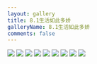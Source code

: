 ```yaml
---
layout: gallery
title: 8.1生活如此多娇
galleryName: 8.1生活如此多娇
comments: false
---
```


<style>
#l_main {
  max-width: calc(100% - 1 * 240px);
  padding-left: 0px;
  float: left;
  -webkit-box-ordinal-group: 2;
  -moz-box-ordinal-group: 2;
  -ms-flex-order: 2;
  -webkit-order: 2;
  order: 2;
}
#l_main.no_sidebar {
    width: 100%;
    padding-right: 0;
    margin: auto;
}
#bottom {
  display: none;
}
#post-body p {
  display:flex;
  flex-wrap: wrap;
}
#post-body p img {
  /* 一行两个 width: 48%;  */
  /* 一行三个 width: 32%; */
  width: 32%; 
  margin: 5px;
}
</style>

![](https://gcore.jsdelivr.net/gh/txw1314/blog-img@main/晚晚晚儿呀/2022/8.1生活如此多娇/202210061853517.jpg)
![](https://gcore.jsdelivr.net/gh/txw1314/blog-img@main/晚晚晚儿呀/2022/8.1生活如此多娇/202210061853516.jpg)
![](https://gcore.jsdelivr.net/gh/txw1314/blog-img@main/晚晚晚儿呀/2022/8.1生活如此多娇/202210061853515.jpg)
![](https://gcore.jsdelivr.net/gh/txw1314/blog-img@main/晚晚晚儿呀/2022/8.1生活如此多娇/202210061853406.jpg)
![](https://gcore.jsdelivr.net/gh/txw1314/blog-img@main/晚晚晚儿呀/2022/8.1生活如此多娇/202210061853405.jpg)
![](https://gcore.jsdelivr.net/gh/txw1314/blog-img@main/晚晚晚儿呀/2022/8.1生活如此多娇/202210061853404.jpg)
![](https://gcore.jsdelivr.net/gh/txw1314/blog-img@main/晚晚晚儿呀/2022/8.1生活如此多娇/202210061853403.jpg)
![](https://gcore.jsdelivr.net/gh/txw1314/blog-img@main/晚晚晚儿呀/2022/8.1生活如此多娇/202210061853402.jpg)
![](https://gcore.jsdelivr.net/gh/txw1314/blog-img@main/晚晚晚儿呀/2022/8.1生活如此多娇/202210061853401.jpg)
